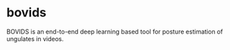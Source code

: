 # bovids
BOVIDS is an end-to-end deep learning based tool for posture estimation of ungulates in videos.
